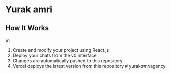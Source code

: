 # Yurak amri

## How It Works
\n
1. Create and modify your project using React.js
2. Deploy your chats from the v0 interface
3. Changes are automatically pushed to this repository
4. Vercel deploys the latest version from this repository
#   y u r a k _ a m r i _ a g e n c y 
 
 